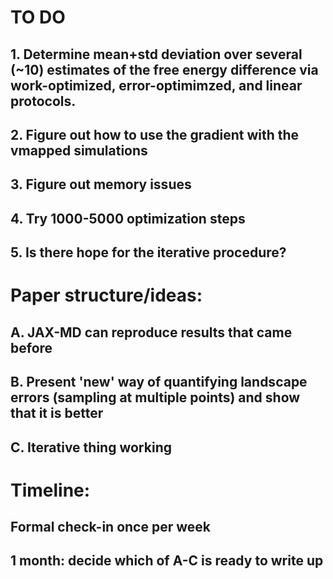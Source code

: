 # TO DO

## 1. Determine mean+std deviation over several (~10) estimates of the free energy difference via work-optimized, error-optimimzed, and linear protocols.
## 2. Figure out how to use the gradient with the vmapped simulations
## 3. Figure out memory issues 
## 4. Try 1000-5000 optimization steps  
## 5. Is there hope for the iterative procedure?

# Paper structure/ideas:

## A. JAX-MD can reproduce results that came before
## B. Present 'new' way of quantifying landscape errors (sampling at multiple points) and show that it is better
## C. Iterative thing working

# Timeline:

## Formal check-in once per week
## 1 month: decide which of A-C is ready to write up

